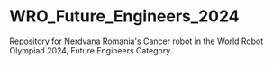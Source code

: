 # WRO_Future_Engineers_2024
Repository for Nerdvana Romania's Cancer robot in the World Robot Olympiad 2024, Future Engineers Category.
